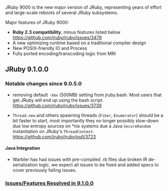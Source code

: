 <!-- **IN PROGRESS** -->

JRuby 9000 is the new major version of JRuby, representing years of effort and large-scale reboots of several JRuby subsystems.

Major features of JRuby 9000:

* **Ruby 2.3 compatibility**, minus features listed below https://github.com/jruby/jruby/issues/3479
* A new optimizing runtime based on a traditional compiler design
* New POSIX-friendly IO and Process
* Fully ported encoding/transcoding logic from MRI

## JRuby 9.1.0.0

<!-- Ruby 2.2/2.3 features yet to be implemented: -->

### Notable changes since 9.0.5.0

* removing default `-Xmx` (500MB) setting from jruby.bash. Most users that get JRuby will end up using the bash script. https://github.com/jruby/jruby/issues/3739

* `Thread.new` and others spawning threads (`Fiber`, `Enumerator`) should be a bit faster to start, most importantly they no longer possibly slow-down due low entropy sources on *nix systems due a Java `SecureRandom` instantiation on JRuby's `ThreadContext`. https://github.com/jruby/jruby/pull/3723

#### Java Integration

* Warbler has had issues with pre-compiled .rb files due broken IR de-serialization logic, we expect all issues to be fixed and added specs to cover previously failing issues.

### [Issues/Features Resolved in 9.1.0.0](https://github.com/jruby/jruby/issues?q=milestone%3A%22JRuby+9.1.0.0%22+is%3Aclosed)